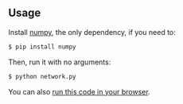 
## Usage

Install [numpy](http://www.numpy.org/), the only dependency, if you need to:

```bash
$ pip install numpy
```

Then, run it with no arguments:

```bash
$ python network.py
```

You can also [run this code in your browser](https://repl.it/@vzhou842/An-Introduction-to-Neural-Networks).


